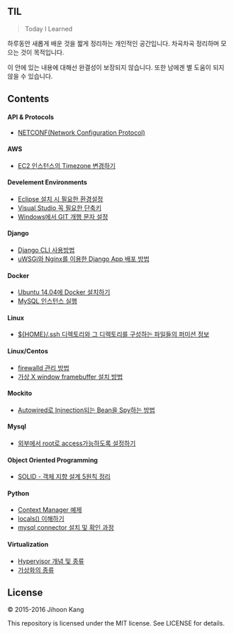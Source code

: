 TIL
---

> Today I Learned

하루동안 새롭게 배운 것을 짧게 정리하는 개인적인 공간입니다. 차곡차곡 정리하며 모으는 것이 목적입니다.

이 안에 있는 내용에 대해선 완결성이 보장되지 않습니다. 또한 남에겐 별 도움이 되지 않을 수 있습니다.

Contents
---

#### API & Protocols

- [NETCONF(Network Configuration Protocol)](api/netconf.md)

#### AWS

- [EC2 인스턴스의 Timezone 변경하기](aws/ec2-timezone.md)

#### Develement Environments

- [Eclipse 설치 시 필요한 환경설정](devenv/eclipse-settings.md)
- [Visual Studio 꼭 필요한 단축키](devenv/visualstudio-shortcuts.md)
- [Windows에서 GIT 개행 문자 설정](devenv/windows-git-line-endings.md)

#### Django

- [Django CLI 사용방법](django/command_usage.md)
- [uWSGi와 Nginx를 이용한 Django App 배포 방법](django/deployment.md)

#### Docker

- [Ubuntu 14.04에 Docker 설치하기](docker/getting-started-ubuntu14_14.md)
- [MySQL 인스턴스 실행](docker/mysql-with-docker.md)

#### Linux

- [${HOME}/.ssh 디렉토리와 그 디렉토리를 구성하는 파일들의 퍼미션 정보](linux/ssh-file-permission.md)

#### Linux/Centos

- [firewalld 관리 방법](linux/centos/firwalld.md)
- [가상 X window framebuffer 설치 방법](linux/centos/xvfb.md)

#### Mockito

- [Autowired로 Injnection되는 Bean을 Spy하는 방법](mockito/spying-autowired-bean.md)

#### Mysql

- [외부에서 root로 access가능하도록 설정하기](mysql/change_hostname_for_root.md)

#### Object Oriented Programming

- [SOLID - 객체 지향 설계 5원칙 정리](oop/solid-principles.md)

#### Python

- [Context Manager 예제](python/contextmanager-test.py)
- [locals() 이해하기](python/locals.md)
- [mysql connector 설치 및 확인 과정](python/mysql-connector-install.md)

#### Virtualization

- [Hypervisor 개념 및 종류](virtualization/hypervisor.md)
- [가상화의 종류](virtualization/types_of_virtualization.md)


License
---

© 2015-2016 Jihoon Kang

This repository is licensed under the MIT license. See LICENSE for details.




